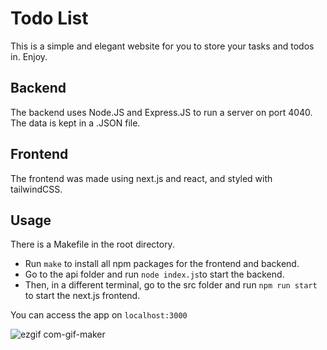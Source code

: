 # Todo List

This is a simple and elegant website for you to store your tasks and todos in. Enjoy.

## Backend

The backend uses Node.JS and Express.JS to run a server on port 4040. The data is kept in a .JSON file.

## Frontend

The frontend was made using next.js and react, and styled with tailwindCSS.

## Usage

There is a Makefile in the root directory.
- Run `make` to install all npm packages for the frontend and backend.
- Go to the api folder and run `node index.js`to start the backend.
- Then, in a different terminal, go to the src folder and run `npm run start` to start the next.js frontend.

You can access the app on `localhost:3000`

![ezgif com-gif-maker](https://user-images.githubusercontent.com/58333462/193413778-e43e39cd-8757-409e-9883-a396d53cde58.gif)
